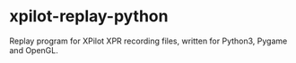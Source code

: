 # xpilot-replay-python
Replay program for XPilot XPR recording files, written for Python3, Pygame and OpenGL.
